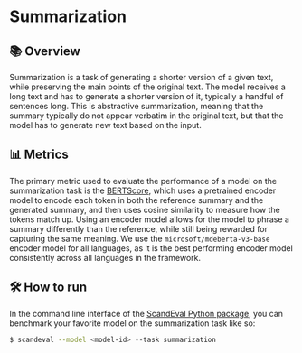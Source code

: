 # Summarization


## 📚 Overview

Summarization is a task of generating a shorter version of a given text, while
preserving the main points of the original text. The model receives a long text and has
to generate a shorter version of it, typically a handful of sentences long. This is
abstractive summarization, meaning that the summary typically do not appear verbatim in
the original text, but that the model has to generate new text based on the input.


## 📊 Metrics

The primary metric used to evaluate the performance of a model on the summarization task
is the [BERTScore](https://doi.org/10.48550/arXiv.1904.09675), which uses a pretrained
encoder model to encode each token in both the reference summary and the generated
summary, and then uses cosine similarity to measure how the tokens match up. Using an
encoder model allows for the model to phrase a summary differently than the reference,
while still being rewarded for capturing the same meaning. We use the
`microsoft/mdeberta-v3-base` encoder model for all languages, as it is the best
performing encoder model consistently across all languages in the framework.


## 🛠️ How to run

In the command line interface of the [ScandEval Python package](/python-package.md), you
can benchmark your favorite model on the summarization task like so:

```bash
$ scandeval --model <model-id> --task summarization
```

